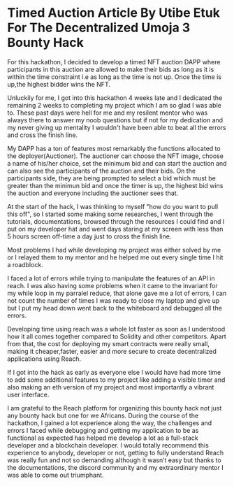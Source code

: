 # Timed Auction Article By Utibe Etuk For The Decentralized Umoja 3 Bounty Hack

For this hackathon, I decided to develop a timed NFT auction DAPP where participants in this auction are  allowed to make their bids as long  as it is within the time constraint i.e as long as the time is not up. Once the time is up,the highest bidder wins the NFT.


Unluckily for me, I got into this hackathon 4 weeks late  and  I dedicated the remaining 2 weeks to completing my project which I am so  glad I  was able to. These past days were hell for  me and my resilent mentor who was always there to answer my noob questions but if not for my dedication and my never giving up mentality I wouldn't have been able to beat all the errors and cross the finish line.

My DAPP has a ton of features most remarkably the functions allocated  to the deployer(Auctioner). The auctioner can choose the NFT image, choose a name of his/her choice, set the minimum bid and can start the auction and can also see the participants of the  auction and  their  bids. On the participants side, they are being prompted to select a bid which must be greater than the minimun bid and once the timer is up, the highest bid wins the auction and everyone including the auctioner sees that.

At the start of the hack, I was thinking to myself "how do you want to pull this off", so I started some making some researches, I went through the tutorials, documentations, browsed through the resources I could find and I put on my developer hat and went days staring at my screen with less than 5 hours screen off-time a day just to cross the finish line.

Most problems I had while developing my project was either solved by me or I relayed them to my mentor and he helped me out every single time I hit a roadblock.

I faced a lot of errors while trying to manipulate the features of an API in reach. I was also having some problems when it came to the invariant for my while loop in my parralel reduce, that alone gave me a lot of errors, I can not count the number of times I was ready to close my laptop and give up but I put my head down went back to the whiteboard and debugged all the errors.

Developing time using reach was a whole lot faster as soon as I understood how it all comes together compared to Solidity and other competitors. Apart from that, the cost for deploying my smart contracts were really small, making it cheaper,faster, easier and more secure to create decentralized applications using Reach.

If I got into the hack as early as everyone else I would have had more time to add some additional features to my project like adding a visible timer and also making an eth version of my project and most importantly a vibrant user interface.

I am grateful to the Reach platform for organizing this bounty hack not just any bounty hack but one for we Africans. During the course of the hackathon, I gained a lot experience along the way, the challenges and errors I faced while debugging and getting my application to be as functional as expected has helped me develop a lot as a full-stack developer and a blockchain developer. I would totally recommend this experience to anybody, developer or not, getting to fully understand Reach was really fun and not so demanding although it wasn’t easy but thanks to the documentations, the discord community and my extraordinary mentor I was able to come out triumphant.
